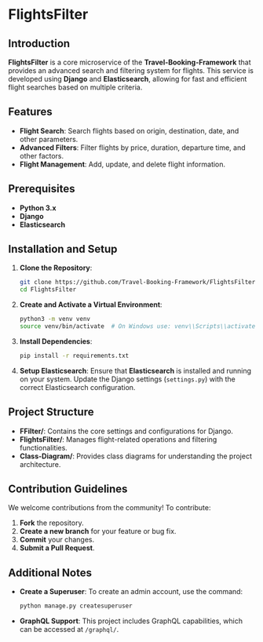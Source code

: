# FlightsFilter

## Introduction

**FlightsFilter** is a core microservice of the **Travel-Booking-Framework** that provides an advanced search and filtering system for flights. This service is developed using **Django** and **Elasticsearch**, allowing for fast and efficient flight searches based on multiple criteria.

## Features

- **Flight Search**: Search flights based on origin, destination, date, and other parameters.
- **Advanced Filters**: Filter flights by price, duration, departure time, and other factors.
- **Flight Management**: Add, update, and delete flight information.

## Prerequisites

- **Python 3.x**
- **Django**
- **Elasticsearch**

## Installation and Setup

1. **Clone the Repository**:

   ```bash
   git clone https://github.com/Travel-Booking-Framework/FlightsFilter.git
   cd FlightsFilter
   ```

2. **Create and Activate a Virtual Environment**:

    ```bash
    python3 -m venv venv
    source venv/bin/activate  # On Windows use: venv\\Scripts\\activate
    ```

3. **Install Dependencies**:

    ```bash
    pip install -r requirements.txt
    ```

4. **Setup Elasticsearch**: Ensure that **Elasticsearch** is installed and running on your system. Update the Django settings (`settings.py`) with the correct Elasticsearch configuration.


## Project Structure

- **FFilter/**: Contains the core settings and configurations for Django.
- **FlightsFilter/**: Manages flight-related operations and filtering functionalities.
- **Class-Diagram/**: Provides class diagrams for understanding the project architecture.

## Contribution Guidelines

We welcome contributions from the community! To contribute:

1. **Fork** the repository.
2. **Create a new branch** for your feature or bug fix.
3. **Commit** your changes.
4. **Submit a Pull Request**.


## Additional Notes

- **Create a Superuser**: To create an admin account, use the command:
  ```bash
  python manage.py createsuperuser
  ```

- **GraphQL Support**: This project includes GraphQL capabilities, which can be accessed at `/graphql/`.